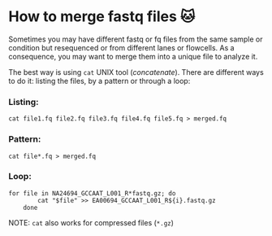 # How to merge fastq files :cat:

Sometimes you may have different fastq or fq files from the same sample or condition but resequenced or from different lanes or flowcells. As a consequence, you may want to merge them into a unique file to analyze it.

The best way is using `cat` UNIX tool (_concatenate_). There are different ways to do it: listing the files, by a pattern or through a loop:

### Listing:
````
cat file1.fq file2.fq file3.fq file4.fq file5.fq > merged.fq
````
### Pattern:
````
cat file*.fq > merged.fq
````
### Loop:
````
for file in NA24694_GCCAAT_L001_R*fastq.gz; do
        cat "$file" >> EA00694_GCCAAT_L001_R${i}.fastq.gz
    done
````


NOTE: `cat` also works for compressed files (`*.gz`)
